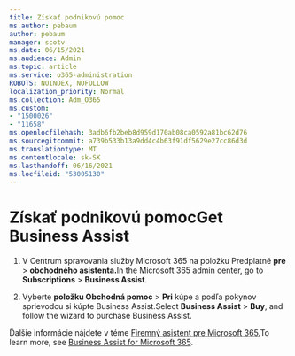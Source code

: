 ```yaml
---
title: Získať podnikovú pomoc
ms.author: pebaum
author: pebaum
manager: scotv
ms.date: 06/15/2021
ms.audience: Admin
ms.topic: article
ms.service: o365-administration
ROBOTS: NOINDEX, NOFOLLOW
localization_priority: Normal
ms.collection: Adm_O365
ms.custom:
- "1500026"
- "11658"
ms.openlocfilehash: 3adb6fb2beb8d959d170ab08ca0592a81bc62d76
ms.sourcegitcommit: a739b533b13a9dd4c4b63f91df5629e27cc86d3d
ms.translationtype: MT
ms.contentlocale: sk-SK
ms.lasthandoff: 06/16/2021
ms.locfileid: "53005130"
---
```

# <a name="get-business-assist"></a><span data-ttu-id="5a427-102">Získať podnikovú pomoc</span><span class="sxs-lookup"><span data-stu-id="5a427-102">Get Business Assist</span></span>

1. <span data-ttu-id="5a427-103">V Centrum spravovania služby Microsoft 365 na položku Predplatné **pre**  >  **obchodného asistenta.**</span><span class="sxs-lookup"><span data-stu-id="5a427-103">In the Microsoft 365 admin center, go to **Subscriptions** > **Business Assist**.</span></span>

1. <span data-ttu-id="5a427-104">Vyberte **položku Obchodná pomoc**  >  **Pri** kúpe a podľa pokynov sprievodcu si kúpte Business Assist.</span><span class="sxs-lookup"><span data-stu-id="5a427-104">Select **Business Assist** > **Buy**, and follow the wizard to purchase Business Assist.</span></span>

<span data-ttu-id="5a427-105">Ďalšie informácie nájdete v téme [Firemný asistent pre Microsoft 365.](/microsoft-365/admin/misc/business-assist)</span><span class="sxs-lookup"><span data-stu-id="5a427-105">To learn more, see [Business Assist for Microsoft 365](/microsoft-365/admin/misc/business-assist).</span></span>